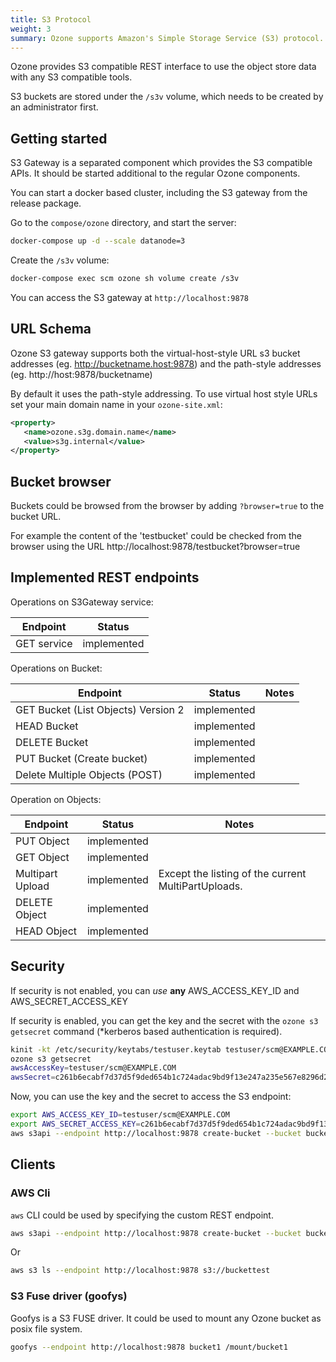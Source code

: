 ```yaml
---
title: S3 Protocol
weight: 3
summary: Ozone supports Amazon's Simple Storage Service (S3) protocol. In fact, You can use S3 clients and S3 SDK based applications without any modifications with Ozone.
---
```


<!---
  Licensed to the Apache Software Foundation (ASF) under one or more
  contributor license agreements.  See the NOTICE file distributed with
  this work for additional information regarding copyright ownership.
  The ASF licenses this file to You under the Apache License, Version 2.0
  (the "License"); you may not use this file except in compliance with
  the License.  You may obtain a copy of the License at

      http://www.apache.org/licenses/LICENSE-2.0

  Unless required by applicable law or agreed to in writing, software
  distributed under the License is distributed on an "AS IS" BASIS,
  WITHOUT WARRANTIES OR CONDITIONS OF ANY KIND, either express or implied.
  See the License for the specific language governing permissions and
  limitations under the License.
-->


Ozone provides S3 compatible REST interface to use the object store data with any S3 compatible tools.

S3 buckets are stored under the `/s3v` volume, which needs to be created by an administrator first.

## Getting started

S3 Gateway is a separated component which provides the S3 compatible APIs. It should be started additional to the regular Ozone components.

You can start a docker based cluster, including the S3 gateway from the release package.

Go to the `compose/ozone` directory, and start the server:

```bash
docker-compose up -d --scale datanode=3
```

Create the `/s3v` volume:

```bash
docker-compose exec scm ozone sh volume create /s3v
```

You can access the S3 gateway at `http://localhost:9878`

## URL Schema

Ozone S3 gateway supports both the virtual-host-style URL s3 bucket addresses (eg. http://bucketname.host:9878) and the path-style addresses (eg. http://host:9878/bucketname)

By default it uses the path-style addressing. To use virtual host style URLs set your main domain name in your `ozone-site.xml`:

```xml
<property>
   <name>ozone.s3g.domain.name</name>
   <value>s3g.internal</value>
</property>
```

## Bucket browser

Buckets could be browsed from the browser by adding `?browser=true` to the bucket URL.

For example the content of the 'testbucket' could be checked from the browser using the URL http://localhost:9878/testbucket?browser=true


## Implemented REST endpoints

Operations on S3Gateway service:

Endpoint    | Status      |
------------|-------------|
GET service | implemented |

Operations on Bucket:

Endpoint                            | Status      | Notes
------------------------------------|-------------|---------------
GET Bucket (List Objects) Version 2 | implemented |
HEAD Bucket                         | implemented |
DELETE Bucket                       | implemented |
PUT Bucket (Create bucket)          | implemented |
Delete Multiple Objects (POST)      | implemented |

Operation on Objects:

Endpoint                            | Status          | Notes
------------------------------------|-----------------|---------------
PUT Object                          | implemented     |
GET Object                          | implemented     |
Multipart Upload                    | implemented     | Except the listing of the current MultiPartUploads.
DELETE Object                       | implemented     |
HEAD Object                         | implemented     |


## Security

If security is not enabled, you can *use* **any** AWS_ACCESS_KEY_ID and AWS_SECRET_ACCESS_KEY

If security is enabled, you can get the key and the secret with the `ozone s3 getsecret` command (*kerberos based authentication is required).

```bash
kinit -kt /etc/security/keytabs/testuser.keytab testuser/scm@EXAMPLE.COM
ozone s3 getsecret
awsAccessKey=testuser/scm@EXAMPLE.COM
awsSecret=c261b6ecabf7d37d5f9ded654b1c724adac9bd9f13e247a235e567e8296d2999
```

Now, you can use the key and the secret to access the S3 endpoint:

```bash
export AWS_ACCESS_KEY_ID=testuser/scm@EXAMPLE.COM
export AWS_SECRET_ACCESS_KEY=c261b6ecabf7d37d5f9ded654b1c724adac9bd9f13e247a235e567e8296d2999
aws s3api --endpoint http://localhost:9878 create-bucket --bucket bucket1
```

## Clients

### AWS Cli

`aws` CLI could be used by specifying the custom REST endpoint.

```bash
aws s3api --endpoint http://localhost:9878 create-bucket --bucket buckettest
```

Or

```bash
aws s3 ls --endpoint http://localhost:9878 s3://buckettest
```

### S3 Fuse driver (goofys)

Goofys is a S3 FUSE driver. It could be used to mount any Ozone bucket as posix file system.


```bash
goofys --endpoint http://localhost:9878 bucket1 /mount/bucket1
```
